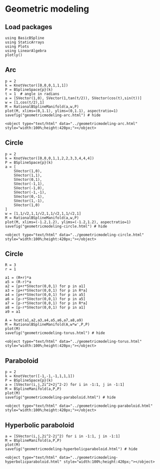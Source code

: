 # Geometric modeling

## Load packages

```@example geometricmodeling
using BasicBSpline
using StaticArrays
using Plots
using LinearAlgebra
plotly()
```

## Arc
```@example geometricmodeling
p = 2
k = KnotVector([0,0,0,1,1,1])
P = BSplineSpace{p}(k)
t = 1  # angle in radians
a = [SVector(1,0), SVector(1,tan(t/2)), SVector(cos(t),sin(t))]
w = [1,cos(t/2),1]
M = RationalBSplineManifold(a,w,P)
plot(M, xlims=(0,1.1), ylims=(0,1.1), aspectratio=1)
savefig("geometricmodeling-arc.html") # hide
```

```@raw html
<object type="text/html" data="../geometricmodeling-arc.html" style="width:100%;height:420px;"></object>
```

## Circle
```@example geometricmodeling
p = 2
k = KnotVector([0,0,0,1,1,2,2,3,3,4,4,4])
P = BSplineSpace{p}(k)
a = [
    SVector(1,0),
    SVector(1,1),
    SVector(0,1),
    SVector(-1,1),
    SVector(-1,0),
    SVector(-1,-1),
    SVector(0,-1),
    SVector(1,-1),
    SVector(1,0)
]
w = [1,1/√2,1,1/√2,1,1/√2,1,1/√2,1]
M = RationalBSplineManifold(a,w,P)
plot(M, xlims=(-1.2,1.2), ylims=(-1.2,1.2), aspectratio=1)
savefig("geometricmodeling-circle.html") # hide
```

```@raw html
<object type="text/html" data="../geometricmodeling-circle.html" style="width:100%;height:420px;"></object>
```

## Circle
```@example geometricmodeling
R = 3
r = 1

a1 = (R+r)*a
a5 = (R-r)*a
a2 = [p+r*SVector(0,0,1) for p in a1]
a3 = [p+r*SVector(0,0,1) for p in R*a]
a4 = [p+r*SVector(0,0,1) for p in a5]
a6 = [p-r*SVector(0,0,1) for p in a5]
a7 = [p-r*SVector(0,0,1) for p in R*a]
a8 = [p-r*SVector(0,0,1) for p in a1]
a9 = a1

A = hcat(a1,a2,a3,a4,a5,a6,a7,a8,a9)
M = RationalBSplineManifold(A,w*w',P,P)
plot(M)
savefig("geometricmodeling-torus.html") # hide
```

```@raw html
<object type="text/html" data="../geometricmodeling-torus.html" style="width:100%;height:420px;"></object>
```

## Paraboloid
```@example geometricmodeling
p = 2
k = KnotVector([-1,-1,-1,1,1,1])
P = BSplineSpace{p}(k)
a = [SVector(i,j,2i^2+2j^2-2) for i in -1:1, j in -1:1]
M = BSplineManifold(a,P,P)
plot(M)
savefig("geometricmodeling-paraboloid.html") # hide
```

```@raw html
<object type="text/html" data="../geometricmodeling-paraboloid.html" style="width:100%;height:420px;"></object>
```

## Hyperbolic paraboloid
```@example geometricmodeling
a = [SVector(i,j,2i^2-2j^2) for i in -1:1, j in -1:1]
M = BSplineManifold(a,P,P)
plot(M)
savefig("geometricmodeling-hyperbolicparaboloid.html") # hide
```

```@raw html
<object type="text/html" data="../geometricmodeling-hyperbolicparaboloid.html" style="width:100%;height:420px;"></object>
```
